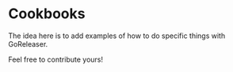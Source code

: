 # Cookbooks

The idea here is to add examples of how to do specific things with GoReleaser.

Feel free to contribute yours!
